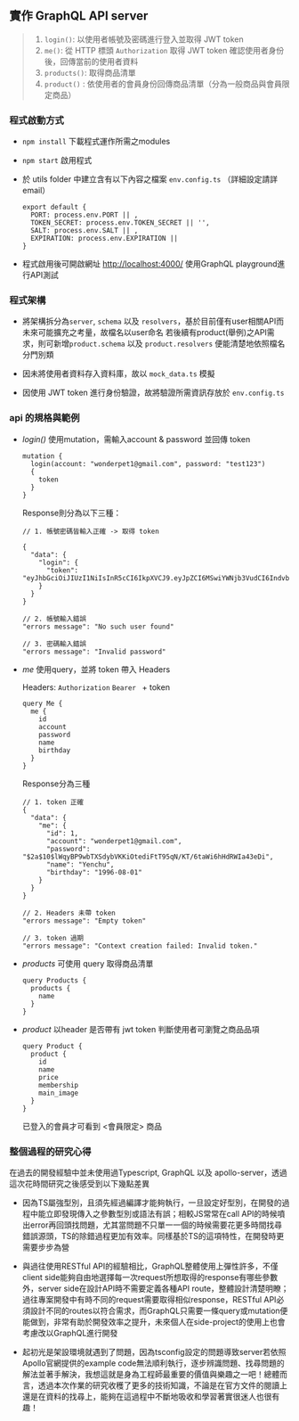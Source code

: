 ## 實作 GraphQL API server

> 1. `login()`: 以使用者帳號及密碼進行登入並取得 JWT token
> 2. `me()`: 從 HTTP 標頭 `Authorization` 取得 JWT token 確認使用者身份後，回傳當前的使用者資料
> 3. `products()`: 取得商品清單
> 4. `product()` : 依使用者的會員身份回傳商品清單（分為一般商品與會員限定商品）

### 程式啟動方式

  - `npm install` 下載程式運作所需之modules

  - `npm start` 啟用程式

  - 於 utils folder 中建立含有以下內容之檔案 `env.config.ts` （詳細設定請詳email）

    ```
    export default {
      PORT: process.env.PORT || ,
      TOKEN_SECRET: process.env.TOKEN_SECRET || '',
      SALT: process.env.SALT || ,
      EXPIRATION: process.env.EXPIRATION || 
    }
    ```
  
  - 程式啟用後可開啟網址 [http://localhost:4000/](http://localhost:4000/) 使用GraphQL playground進行API測試

### 程式架構

  - 將架構拆分為`server`, `schema` 以及 `resolvers`，基於目前僅有user相關API而未來可能擴充之考量，故檔名以user命名
    若後續有product(舉例)之API需求，則可新增`product.schema` 以及 `product.resolvers` 便能清楚地依照檔名分門別類

  - 因未將使用者資料存入資料庫，故以 `mock_data.ts` 模擬

  - 因使用 JWT token 進行身份驗證，故將驗證所需資訊存放於 `env.config.ts`

### api 的規格與範例

  - *login()* 使用mutation，需輸入account & password 並回傳 token
    
    ```
    mutation {
      login(account: "wonderpet1@gmail.com", password: "test123")
      {
        token
      }
    }
    ```
    
    Response則分為以下三種：
    ```
    // 1. 帳號密碼皆輸入正確 -> 取得 token

    {
      "data": {
        "login": {
          "token": "eyJhbGciOiJIUzI1NiIsInR5cCI6IkpXVCJ9.eyJpZCI6MSwiYWNjb3VudCI6IndvbmRlcnBldDFAZ21haWwuY29tIiwicGFzc3dvcmQiOiIkMmEkMTAkbFdxeUJQOXdiVFhTZHliVktLaU90ZWRpRnRUOTVxTi9LVC82dGFXaTZoSGRSV0lhNDNlRGkiLCJuYW1lIjoiWWVuY2h1IiwiYmlydGhkYXkiOiIxOTk2LTA4LTAxIiwiaWF0IjoxNjczNjE5MTQ0LCJleHAiOjE2NzM2MjI3NDR9.8vKJI9B_c_eedizcsu_UAQVQZUpnVokJBiRoCRvMczc"
        }
      }
    }

    // 2. 帳號輸入錯誤
    "errors message": "No such user found"

    // 3. 密碼輸入錯誤
    "errors message": "Invalid password"
    ```
  - *me* 使用query，並將 token 帶入 Headers

    Headers: `Authorization` `Bearer ` + token
    ```
    query Me {
      me {
        id
        account
        password
        name
        birthday
      }
    }
    ```
    Response分為三種
    ```
    // 1. token 正確
    {
      "data": {
        "me": {
          "id": 1,
          "account": "wonderpet1@gmail.com",
          "password": "$2a$10$lWqyBP9wbTXSdybVKKiOtediFtT95qN/KT/6taWi6hHdRWIa43eDi",
          "name": "Yenchu",
          "birthday": "1996-08-01"
        }
      }
    }

    // 2. Headers 未帶 token
    "errors message": "Empty token"

    // 3. token 過期
    "errors message": "Context creation failed: Invalid token."
    ```

  - *products* 可使用 query 取得商品清單
    ```
    query Products {
      products {
        name
      }
    }
    ```

  - *product* 以header 是否帶有 jwt token 判斷使用者可瀏覽之商品品項
    ```
    query Product {
      product {
        id
        name
        price
        membership
        main_image
      }
    }
    ```
    已登入的會員才可看到 <會員限定> 商品



### 整個過程的研究心得

在過去的開發經驗中並未使用過Typescript, GraphQL 以及 apollo-server，透過這次花時間研究之後感受到以下幾點差異

- 因為TS屬強型別，且須先經過編譯才能夠執行，一旦設定好型別，在開發的過程中能立即發現傳入之參數型別或語法有誤；相較JS常常在call API的時候噴出error再回頭找問題，尤其當問題不只單一一個的時候需要花更多時間找尋錯誤源頭，TS的除錯過程更加有效率。同樣基於TS的這項特性，在開發時更需要步步為營

- 與過往使用RESTful API的經驗相比，GraphQL整體使用上彈性許多，不僅client side能夠自由地選擇每一次request所想取得的response有哪些參數外，server side在設計API時不需要定義各種API route，整體設計清楚明瞭；過往專案開發中有時不同的request需要取得相似response，RESTful API必須設計不同的routes以符合需求，而GraphQL只需要一條query或mutation便能做到，非常有助於開發效率之提升，未來個人在side-project的使用上也會考慮改以GraphQL進行開發

- 起初光是架設環境就遇到了問題，因為tsconfig設定的問題導致server若依照Apollo官網提供的example code無法順利執行，逐步辨識問題、找尋問題的解法並著手解決，我想這就是身為工程師最重要的價值與樂趣之一吧！總體而言，透過本次作業的研究收穫了更多的技術知識，不論是在官方文件的閱讀上還是在資料的找尋上，能夠在這過程中不斷地吸收和學習著實很迷人也很有趣！

